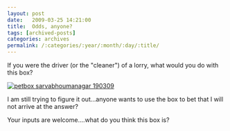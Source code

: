 ```yaml
---
layout: post
date:	2009-03-25 14:21:00
title:  Odds, anyone?
tags: [archived-posts]
categories: archives
permalink: /:categories/:year/:month/:day/:title/
---
```

If you were the driver (or the "cleaner") of a lorry, what would you do with this box?

<a href="http://s297.photobucket.com/albums/mm205/depontis/?action=view&current=IMG_6190.jpg" target="_blank"><img src="http://i297.photobucket.com/albums/mm205/depontis/IMG_6190.jpg" border="0" alt="petbox sarvabhoumanagar 190309"></a>



I am still trying to figure it out...anyone wants to use the box to bet that I will not arrive at the answer?

Your inputs are welcome....what do you think this box is?
